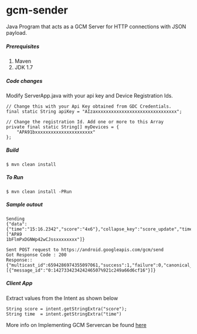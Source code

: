 # gcm-sender
Java Program that acts as a GCM Server for HTTP connections with JSON payload.

##### Prerequisites
1. Maven
2. JDK 1.7

##### Code changes
Modify ServerApp.java with your api key and Device Registration Ids.

    // Change this with your Api Key obtained from GDC Credentials.
    final static String apiKey = "AIzaxxxxxxxxxxxxxxxxxxxxxxxxxxxxxxx";

    // Change the registration Id. Add one or more to this Array
    private final static String[] myDevices = {
        "APA91bxxxxxxxxxxxxxxxxxxxxxx"
    };

##### Build
    $ mvn clean install

##### To Run
    $ mvn clean install -PRun


##### Sample outout
    Sending
    {"data":{"time":"15:16.2342","score":"4x6"},"collapse_key":"score_update","time_to_live":300,"delay_while_idle":false,"registration_ids":["APA9
    1bFlmPxDGNWp42wCJssxxxxxxxx"]}

    Sent POST request to https://android.googleapis.com/gcm/send
    Got Response Code : 200
    Response::
    {"multicast_id":6594286974355097061,"success":1,"failure":0,"canonical_ids":0,"results":[{"message_id":"0:142733423424246507%921c249a66d6cf16"}]}


##### Client App
Extract values from the Intent as shown below

    String score = intent.getStringExtra("score");
    String time  = intent.getStringExtra("time")


More info on Implementing GCM Servercan be found [here](https://developer.android.com/google/gcm/server.html)
